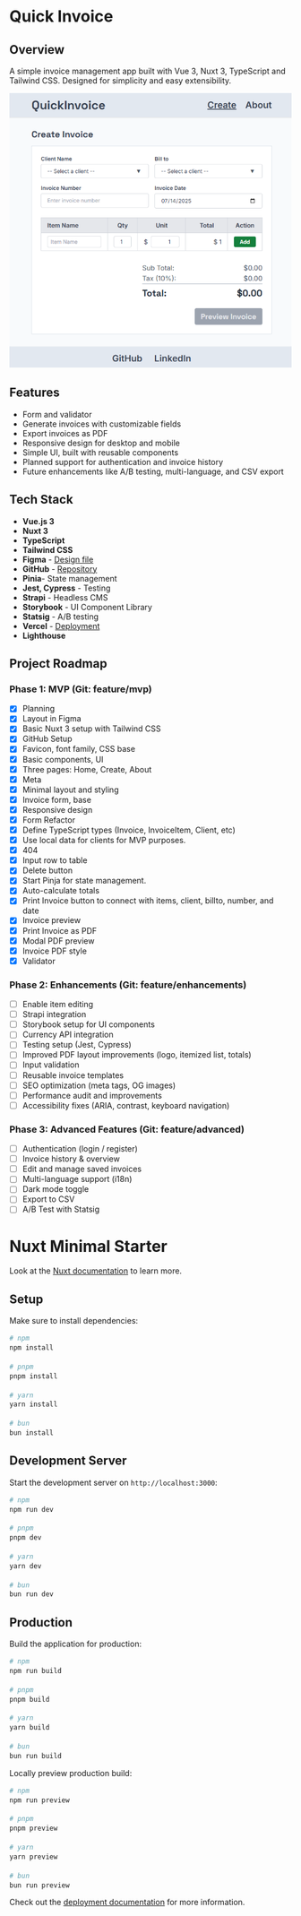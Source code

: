 # Quick Invoice

## Overview
A simple invoice management app built with Vue 3, Nuxt 3, TypeScript and Tailwind CSS.
Designed for simplicity and easy extensibility.

![Quick Invoice Screenshot](src/public/wireframe-quick-invoice.png)

## Features
- Form and validator
- Generate invoices with customizable fields
- Export invoices as PDF
- Responsive design for desktop and mobile
- Simple UI, built with reusable components
- Planned support for authentication and invoice history
- Future enhancements like A/B testing, multi-language, and CSV export

## Tech Stack
- **Vue.js 3**
- **Nuxt 3**
- **TypeScript**
- **Tailwind CSS**
- **Figma** - [Design file](https://www.figma.com/design/buevG8pmnyx6B4U3FwyRVw/QuickInvoice?node-id=0-1&t=7mFtCDF4piA5mxrS-1)
- **GitHub** - [Repository](https://github.com/kizuyoko/quick-invoice)
- **Pinia**- State management
- **Jest, Cypress** - Testing
- **Strapi** - Headless CMS
- **Storybook** - UI Component Library
- **Statsig** - A/B testing
- **Vercel** - [Deployment](https://quick-invoice-eight.vercel.app/)
- **Lighthouse**

## Project Roadmap

### Phase 1: MVP (Git: feature/mvp)
- [x] Planning
- [x] Layout in Figma
- [x] Basic Nuxt 3 setup with Tailwind CSS
- [x] GitHub Setup
- [x] Favicon, font family, CSS base
- [x] Basic components, UI
- [x] Three pages: Home, Create, About
- [x] Meta
- [x] Minimal layout and styling
- [x] Invoice form, base
- [x] Responsive design
- [x] Form Refactor
- [x] Define TypeScript types (Invoice, InvoiceItem, Client, etc)
- [x] Use local data for clients for MVP purposes.
- [x] 404
- [x] Input row to table
- [x] Delete button
- [x] Start Pinja for state management.
- [x] Auto-calculate totals
- [x] Print Invoice button to connect with items, client, billto, number, and date
- [x] Invoice preview
- [x] Print Invoice as PDF
- [x] Modal PDF preview
- [x] Invoice PDF style
- [x] Validator

### Phase 2: Enhancements (Git: feature/enhancements)
- [ ] Enable item editing
- [ ] Strapi integration
- [ ] Storybook setup for UI components
- [ ] Currency API integration
- [ ] Testing setup (Jest, Cypress)
- [ ] Improved PDF layout improvements (logo, itemized list, totals)
- [ ] Input validation
- [ ] Reusable invoice templates
- [ ] SEO optimization (meta tags, OG images)
- [ ] Performance audit and improvements
- [ ] Accessibility fixes (ARIA, contrast, keyboard navigation)

### Phase 3: Advanced Features (Git: feature/advanced)
- [ ] Authentication (login / register)
- [ ] Invoice history & overview
- [ ] Edit and manage saved invoices
- [ ] Multi-language support (i18n)
- [ ] Dark mode toggle
- [ ] Export to CSV
- [ ] A/B Test with Statsig

# Nuxt Minimal Starter

Look at the [Nuxt documentation](https://nuxt.com/docs/getting-started/introduction) to learn more.

## Setup

Make sure to install dependencies:

```bash
# npm
npm install

# pnpm
pnpm install

# yarn
yarn install

# bun
bun install
```

## Development Server

Start the development server on `http://localhost:3000`:

```bash
# npm
npm run dev

# pnpm
pnpm dev

# yarn
yarn dev

# bun
bun run dev
```

## Production

Build the application for production:

```bash
# npm
npm run build

# pnpm
pnpm build

# yarn
yarn build

# bun
bun run build
```

Locally preview production build:

```bash
# npm
npm run preview

# pnpm
pnpm preview

# yarn
yarn preview

# bun
bun run preview
```

Check out the [deployment documentation](https://nuxt.com/docs/getting-started/deployment) for more information.
